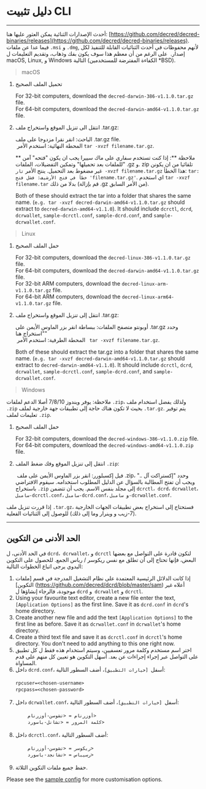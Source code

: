 # دليل تثبيت CLI

---

أحدث الإصدارات الثنائية يمكن العثور عليها هنا: [https://github.com/decred/decred-binaries/releases](https://github.com/decred/decred-binaries/releases). فيما عدا عن ملفات  `.msi` و `.dmg`, لأنهم محفوظات في أحدث الثنائيات القابلة للتنفيذ لكل إصدار.  على الرغم من أن معظم هذا سوف يكون بفك وذهاب، وتقديم التعليمات ل macOS, Linux, و Windows التالية (الكفاءة المفترضة للمستخدمين *BSD).

> macOS

1. تحميل الملف الصحيح

    For 32-bit computers, download the `decred-darwin-386-v1.1.0.tar.gz` file. <br />
    For 64-bit computers, download the `decred-darwin-amd64-v1.1.0.tar.gz` file.

2. انتقل الى تنزيل الموقع واستخراج ملف .tar.gz:

   الباحث: انقر نقرا مزدوجا على ملف .tar.gz file. <br /> 
    المحطة النهائية: استخدم الأمر  `tar -xvzf filename.tar.gz`.

   ** ملاحظة **: إذا كنت تستخدم سفاري على ماك سييرا يجب ان يكون "فتحه" آمن "للملفات بعد تحميلها" وتمكين التفضيلات، الملفات .gz و. zip تلقائيا من ان يكونن غير مضغوط بعد التحميل. ينتج الأمر `تار -xvzf filename.tar.gz` هذا الخطأ: `tar: خطأ في فتح الأرشيف: فشل فتح 'filename.tar.gz'`. اي استخدم `tar -xvzf filename.tar` بدلا من ذلك (قم بإزالة .gz من الأمر السابق).
    
    Both of these should extract the tar into a folder that shares the same name. (`e.g. tar -xvzf decred-darwin-amd64-v1.1.0.tar.gz` should extract to `decred-darwin-amd64-v1.1.0`). It should include `dcrctl`, `dcrd`, `dcrwallet`, `sample-dcrctl.conf`, `sample-dcrd.conf`, and `sample-dcrwallet.conf`.


> Linux

1. حمل الملف الصحيح

    For 32-bit computers, download the `decred-linux-386-v1.1.0.tar.gz` file. <br />
    For 64-bit computers, download the `decred-darwin-amd64-v1.1.0.tar.gz` file. <br />
    For 32-bit ARM computers, download the `decred-linux-arm-v1.1.0.tar.gz` file. <br />
    For 64-bit ARM computers, download the `decred-linux-arm64-v1.1.0.tar.gz` file.

2. انتقل إلى تنزيل الموقع واستخراج ملف .tar.gz:

   أوبونتو متصفح الملفات: ببساطة انقر بزر الماوس الأيمن على .tar.gz وحدد "استخراج هنا" <br />
    المحطة الطرفية: استخدم الأمر ` tar -xvzf filename.tar.gz`.
    
    Both of these should extract the tar.gz into a folder that shares the same name. (`e.g. tar -xvzf decred-darwin-amd64-v1.1.0.tar.gz` should extract to `decred-darwin-amd64-v1.1.0`). It should include `dcrctl`, `dcrd`, `dcrwallet`, `sample-dcrctl.conf`, `sample-dcrd.conf`, and `sample-dcrwallet.conf`.

> Windows

ملاحظة: يوفر ويندوز 7/8/10 أصلا الدعم لملفات `.zip`، ولذلك يفضل استخدام ملف` .zip` بحيث لا تكون هناك حاجة إلى تطبيقات جهة خارجية لملف `.tar.gz`. يتم توفير تعليمات لملف `.zip`.

1. حمل الملف الصحيح

    For 32-bit computers, download the `decred-windows-386-v1.1.0.zip` file. <br />
    For 64-bit computers, download the `decred-windows-amd64-v1.1.0.zip` file.

2. انتقل إلى تنزيل الموقع وفك ضغط الملف `.zip`:

    فيل إكسبلورر: انقر بزر الماوس الأيمن على ملف .zip، وحدد "إكستراكت آل .." ويجب أن تفتح المطالبة بالسؤال عن الدليل المطلوب استخدامه. سيقوم الافتراضي باستخراج `.zip` إلى مجلد بنفس الاسم. يجب أن تتضمن `dcrctl`،` dcrd`، `dcrwallet`،` سامبل-dcrctl.conf`، `سامبل-dcrd.conf`، و` سامبل-dcrwallet.conf`.

إذا قررت تنزيل ملف `.tar.gz`، فستحتاج إلى استخراج بعض تطبيقات الجهات الخارجية (7-زيب و وينرار وما إلى ذلك) للوصول إلى الثنائيات الفعلية.

---

## الحد الأدنى من التكوين

في الحد الأدنى، ل `dcrd`،` dcrwallet`، و `dcrctl` لتكون قادرة على التواصل مع بعضها البعض، فإنها تحتاج إلى أن تطلق مع نفس ريكوسر / رباس الجمع. للحصول على التكوين اليدوي يرجى اتباع الخطوات التالية:

1. إذا كانت الدلائل الرئيسية المعتمدة على نظام التشغيل المدرجة في قسم [ملفات التكوين] (https://github.com/decred/dcrd/blob/master/sam)  أعلاه غير موجودة، فالرجاء إنشاؤها ل `dcrd` و` dcrwallet` و `dcrctl`.
2. Using your favourite text editor, create a new file enter the text, `[Application Options]` as the first line. Save it as `dcrd.conf` in `dcrd`'s home directory.
3. Create another new file and add the text `[Application Options]` to the first line as before. Save it as `dcrwallet.conf` in `dcrwallet`'s home directory.
4. Create a third text file and save it as `dcrctl.conf` in `dcrctl`'s home directory. You don't need to add anything to this one right now.
5. اختر اسم مستخدم وكلمة مرور تعسفيين، وسيتم استخدام هذه فقط ل كل تطبيق على التواصل عبر إجراء إجراءات عن بعد. أسهل التكوين هو تعيين كل منهم على قدم المساواة.
6. داخل `dcrd.conf`، أسفل` [خيارات التطبيق]`، أضف السطور التالية: <br /> <br />
        `rpcuser=<chosen-username>`<br />
        `rpcpass=<chosen-password>`<br /><br />
7. داخل `dcrwallet.conf`، أسفل` [خيارات التطبيق]`، أضف السطور التالية: <br /> <br />
        `أوزرنام = <تشوسن-أوزرنام>` <br />
        `كلمة المرور = <تشانل-باسورد>` <br /> <br />
8. داخل `dcrctl.conf`، أضف السطور التالية: <br /> <br />
        `ريكوسر = <تشوسن-أوزرنام>` <br />
        `رسيباس = <تشانجد-باسورد>` <br /> <br />
9. حفظ جميع ملفات التكوين الثلاثة.

Please see the [sample config](https://github.com/decred/dcrd/blob/master/sampleconfig/sampleconfig.go#L8-L352) for more customisation options.